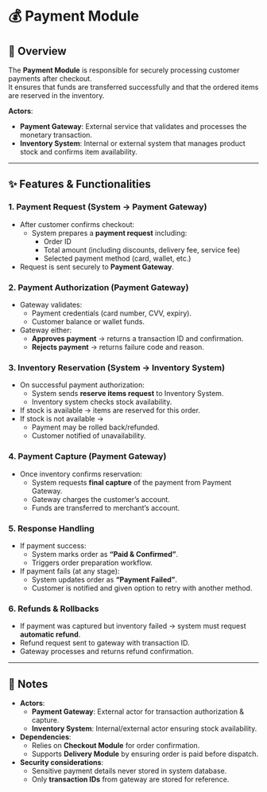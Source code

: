 # 💰 Payment Module

## 📌 Overview
The **Payment Module** is responsible for securely processing customer payments after checkout.  
It ensures that funds are transferred successfully and that the ordered items are reserved in the inventory.  

**Actors**:  
- **Payment Gateway**: External service that validates and processes the monetary transaction.  
- **Inventory System**: Internal or external system that manages product stock and confirms item availability.  

---

## ✨ Features & Functionalities

### 1. Payment Request (System → Payment Gateway)
- After customer confirms checkout:  
  - System prepares a **payment request** including:  
    - Order ID  
    - Total amount (including discounts, delivery fee, service fee)  
    - Selected payment method (card, wallet, etc.)  
- Request is sent securely to **Payment Gateway**.  

### 2. Payment Authorization (Payment Gateway)
- Gateway validates:  
  - Payment credentials (card number, CVV, expiry).  
  - Customer balance or wallet funds.  
- Gateway either:  
  - **Approves payment** → returns a transaction ID and confirmation.  
  - **Rejects payment** → returns failure code and reason.  

### 3. Inventory Reservation (System → Inventory System)
- On successful payment authorization:  
  - System sends **reserve items request** to Inventory System.  
  - Inventory system checks stock availability.  
- If stock is available → items are reserved for this order.  
- If stock is not available →  
  - Payment may be rolled back/refunded.  
  - Customer notified of unavailability.  

### 4. Payment Capture (Payment Gateway)
- Once inventory confirms reservation:  
  - System requests **final capture** of the payment from Payment Gateway.  
  - Gateway charges the customer’s account.  
  - Funds are transferred to merchant’s account.  

### 5. Response Handling
- If payment success:  
  - System marks order as **“Paid & Confirmed”**.  
  - Triggers order preparation workflow.  
- If payment fails (at any stage):  
  - System updates order as **“Payment Failed”**.  
  - Customer is notified and given option to retry with another method.  

### 6. Refunds & Rollbacks
- If payment was captured but inventory failed → system must request **automatic refund**.  
- Refund request sent to gateway with transaction ID.  
- Gateway processes and returns refund confirmation.  


---

## 📌 Notes
- **Actors**:  
  - **Payment Gateway**: External actor for transaction authorization & capture.  
  - **Inventory System**: Internal/external actor ensuring stock availability.  
- **Dependencies**:  
  - Relies on **Checkout Module** for order confirmation.  
  - Supports **Delivery Module** by ensuring order is paid before dispatch.  
- **Security considerations**:  
  - Sensitive payment details never stored in system database.  
  - Only **transaction IDs** from gateway are stored for reference.  

